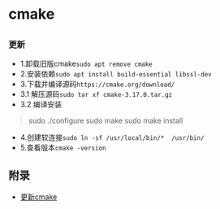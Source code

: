 # cmake

## 
### 更新
* 1.卸载旧版cmake`sudo apt remove cmake`
* 2.安装依赖`sudo apt install build-essential libssl-dev`
* 3.下载并编译源码`https://cmake.org/download/`
* 3.1 解压源码`sudo tar xf cmake-3.17.0.tar.gz`
* 3.2 编译安装
> sudo ./configure
> sudo make
> sudo make install 
* 4.创建软连接`sudo ln -sf /usr/local/bin/*  /usr/bin/`
* 5.查看版本`cmake -version `

## 附录
* [更新cmake](https://blog.csdn.net/u013925378/article/details/106945800)